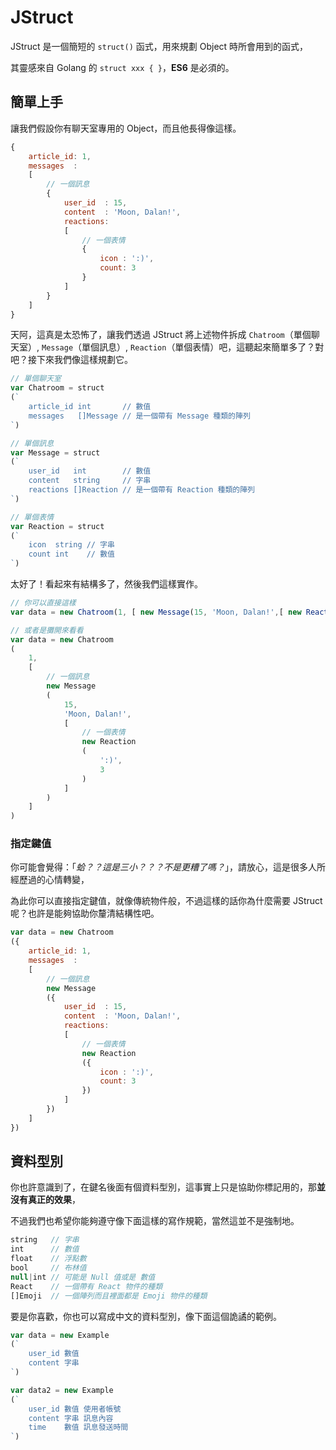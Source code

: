 # JStruct

JStruct 是一個簡短的 `struct()` 函式，用來規劃 Object 時所會用到的函式，

其靈感來自 Golang 的 `struct xxx { }`，**ES6** 是必須的。

## 簡單上手

讓我們假設你有聊天室專用的 Object，而且他長得像這樣。

```js
{
    article_id: 1,
    messages  :
    [
        // 一個訊息
        {
            user_id  : 15,
            content  : 'Moon, Dalan!',
            reactions:
            [
                // 一個表情
                {
                    icon : ':)',
                    count: 3
                }
            ]
        }
    ]
}
```

天阿，這真是太恐怖了，讓我們透過 JStruct 將上述物件拆成 `Chatroom`（單個聊天室）, `Message`（單個訊息）, `Reaction`（單個表情）吧，這聽起來簡單多了？對吧？接下來我們像這樣規劃它。

```js
// 單個聊天室
var Chatroom = struct
(`
    article_id int       // 數值
    messages   []Message // 是一個帶有 Message 種類的陣列
`)

// 單個訊息
var Message = struct
(`
    user_id   int        // 數值
    content   string     // 字串
    reactions []Reaction // 是一個帶有 Reaction 種類的陣列
`)

// 單個表情
var Reaction = struct
(`
    icon  string // 字串
    count int    // 數值
`)
```

太好了！看起來有結構多了，然後我們這樣實作。

```js
// 你可以直接這樣
var data = new Chatroom(1, [ new Message(15, 'Moon, Dalan!',[ new Reaction(':)', 3) ]) ])

// 或者是攤開來看看
var data = new Chatroom
(
    1, 
    [
        // 一個訊息
        new Message
        (
            15,
            'Moon, Dalan!',
            [
                // 一個表情
                new Reaction
                (
                    ':)',
                    3
                )
            ]
        )
    ]
)
```

### 指定鍵值

你可能會覺得：「*蛤？？這是三小？？？不是更糟了嗎？*」，請放心，這是很多人所經歷過的心情轉變，

為此你可以直接指定鍵值，就像傳統物件般，不過這樣的話你為什麼需要 JStruct 呢？也許是能夠協助你釐清結構性吧。

```js
var data = new Chatroom
({
    article_id: 1, 
    messages  :
    [
        // 一個訊息
        new Message
        ({
            user_id  : 15,
            content  : 'Moon, Dalan!',
            reactions:
            [
                // 一個表情
                new Reaction
                ({
                    icon : ':)',
                    count: 3
                })
            ]
        })
    ]
})
```

## 資料型別

你也許意識到了，在鍵名後面有個資料型別，這事實上只是協助你標記用的，那**並沒有真正的效果**，

不過我們也希望你能夠遵守像下面這樣的寫作規範，當然這並不是強制地。

```js
string   // 字串
int      // 數值
float    // 浮點數
bool     // 布林值
null|int // 可能是 Null 值或是 數值
React    // 一個帶有 React 物件的種類
[]Emoji  // 一個陣列而且裡面都是 Emoji 物件的種類
```

要是你喜歡，你也可以寫成中文的資料型別，像下面這個詭譎的範例。

```js
var data = new Example
(`
    user_id 數值
    content 字串
`)

var data2 = new Example
(`
    user_id 數值 使用者帳號
    content 字串 訊息內容
    time    數值 訊息發送時間
`)
```
